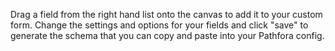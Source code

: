 Drag a field from the right hand list onto the canvas to add it to your custom form. Change the settings and options for your fields and click "save" to generate the schema that you can copy and paste into your Pathfora config.

<div id="custom-form-builder"></div>

<br>

<pre class="form-builder-output hidden"><code class="javascript hljs"></code></pre>